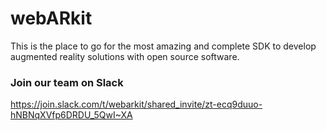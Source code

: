 # webARkit

This is the place to go for the most amazing and complete SDK to develop augmented reality solutions with open source software.

### Join our team on Slack
https://join.slack.com/t/webarkit/shared_invite/zt-ecq9duuo-hNBNqXVfp6DRDU_5QwI~XA